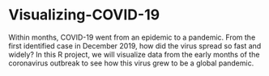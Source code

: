 # Visualizing-COVID-19
Within months, COVID-19 went from an epidemic to a pandemic. From the first identified case in December 2019, how did the virus spread so fast and widely? In this R project, we will visualize data from the early months of the coronavirus outbreak to see how this virus grew to be a global pandemic.
